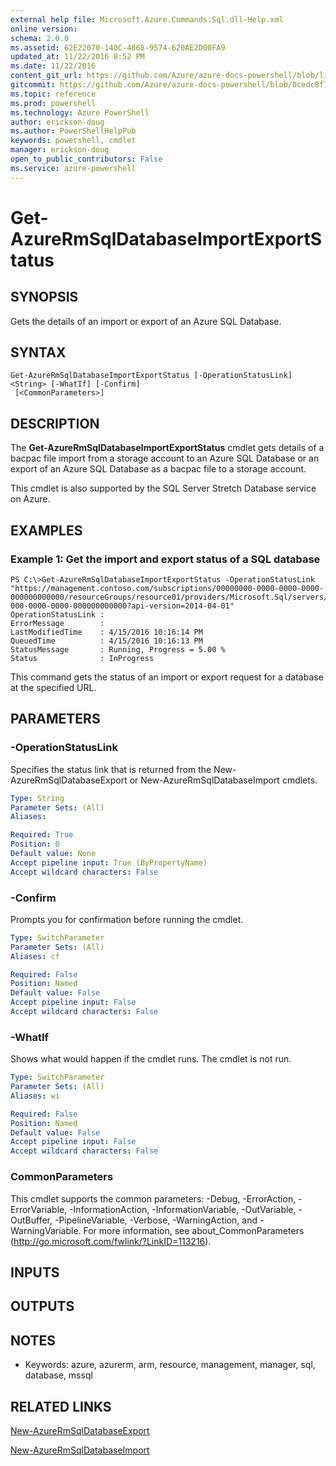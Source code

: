 ```yaml
---
external help file: Microsoft.Azure.Commands.Sql.dll-Help.xml
online version: 
schema: 2.0.0
ms.assetid: 62E22070-140C-4868-9574-620AE2D00FA9
updated_at: 11/22/2016 8:52 PM
ms.date: 11/22/2016
content_git_url: https://github.com/Azure/azure-docs-powershell/blob/live/azureps-cmdlets-docs/ResourceManager/AzureRM.Sql/v2.2.0/Get-AzureRmSqlDatabaseImportExportStatus.md
gitcommit: https://github.com/Azure/azure-docs-powershell/blob/0cedc8f73bc96cf5ac4c69144e17b3de601fd3cc/azureps-cmdlets-docs/ResourceManager/AzureRM.Sql/v2.2.0/Get-AzureRmSqlDatabaseImportExportStatus.md
ms.topic: reference
ms.prod: powershell
ms.technology: Azure PowerShell
author: erickson-doug
ms.author: PowerShellHelpPub
keywords: powershell, cmdlet
manager: erickson-doug
open_to_public_contributors: False
ms.service: azure-powershell
---
```


# Get-AzureRmSqlDatabaseImportExportStatus

## SYNOPSIS
Gets the details of an import or export of an Azure SQL Database.

## SYNTAX

```
Get-AzureRmSqlDatabaseImportExportStatus [-OperationStatusLink] <String> [-WhatIf] [-Confirm]
 [<CommonParameters>]
```

## DESCRIPTION
The **Get-AzureRmSqlDatabaseImportExportStatus** cmdlet gets details of a bacpac file import from a storage account to an Azure SQL Database or an export of an Azure SQL Database as a bacpac file to a storage account.

This cmdlet is also supported by the SQL Server Stretch Database service on Azure.

## EXAMPLES

### Example 1: Get the import and export status of a SQL database
```
PS C:\>Get-AzureRmSqlDatabaseImportExportStatus -OperationStatusLink "https://management.contoso.com/subscriptions/00000000-0000-0000-0000-000000000000/resourceGroups/resource01/providers/Microsoft.Sql/servers/server01/databases/database01/importExportOperationResults/00000000-000-0000-0000-000000000000?api-version=2014-04-01"
OperationStatusLink : 
ErrorMessage        : 
LastModifiedTime    : 4/15/2016 10:16:14 PM
QueuedTime          : 4/15/2016 10:16:13 PM
StatusMessage       : Running, Progress = 5.00 %
Status              : InProgress
```

This command gets the status of an import or export request for a database at the specified URL.

## PARAMETERS

### -OperationStatusLink
Specifies the status link that is returned from the New-AzureRmSqlDatabaseExport or New-AzureRmSqlDatabaseImport cmdlets.

```yaml
Type: String
Parameter Sets: (All)
Aliases: 

Required: True
Position: 0
Default value: None
Accept pipeline input: True (ByPropertyName)
Accept wildcard characters: False
```

### -Confirm
Prompts you for confirmation before running the cmdlet.

```yaml
Type: SwitchParameter
Parameter Sets: (All)
Aliases: cf

Required: False
Position: Named
Default value: False
Accept pipeline input: False
Accept wildcard characters: False
```

### -WhatIf
Shows what would happen if the cmdlet runs.
The cmdlet is not run.

```yaml
Type: SwitchParameter
Parameter Sets: (All)
Aliases: wi

Required: False
Position: Named
Default value: False
Accept pipeline input: False
Accept wildcard characters: False
```

### CommonParameters
This cmdlet supports the common parameters: -Debug, -ErrorAction, -ErrorVariable, -InformationAction, -InformationVariable, -OutVariable, -OutBuffer, -PipelineVariable, -Verbose, -WarningAction, and -WarningVariable. For more information, see about_CommonParameters (http://go.microsoft.com/fwlink/?LinkID=113216).

## INPUTS

## OUTPUTS

## NOTES
* Keywords: azure, azurerm, arm, resource, management, manager, sql, database, mssql

## RELATED LINKS

[New-AzureRmSqlDatabaseExport](xref:ResourceManager/AzureRM.Sql/v2.2.0/New-AzureRmSqlDatabaseExport.md)

[New-AzureRmSqlDatabaseImport](xref:ResourceManager/AzureRM.Sql/v2.2.0/New-AzureRmSqlDatabaseImport.md)


